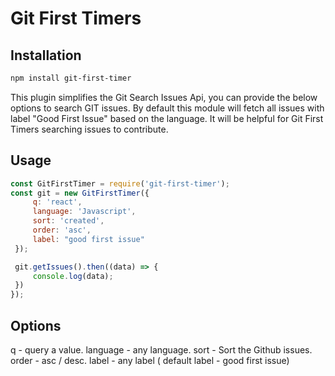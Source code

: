 # Git First Timers


## Installation ##

``` bash
npm install git-first-timer
```

This plugin simplifies the Git Search Issues Api, you can provide the below options to search GIT issues. By default this module will fetch all issues with label "Good First Issue" based on the language. It will be helpful for Git First Timers searching issues to contribute.


## Usage ##

```js
const GitFirstTimer = require('git-first-timer');
const git = new GitFirstTimer({
     q: 'react',
     language: 'Javascript',
     sort: 'created',
     order: 'asc',
     label: "good first issue"
 });

 git.getIssues().then((data) => {
     console.log(data);
 })
});
```

## Options ##

q - query a value.
language - any language.
sort - Sort the Github issues.
order - asc / desc.
label - any label ( default label - good first issue)


